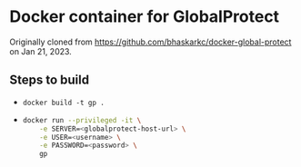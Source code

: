 # Docker container for GlobalProtect

Originally cloned from https://github.com/bhaskarkc/docker-global-protect on Jan 21, 2023.

## Steps to build

- `docker build -t gp .`
- ```sh
  docker run --privileged -it \
      -e SERVER=<globalprotect-host-url> \
      -e USER=<username> \
      -e PASSWORD=<password> \
      gp
  ```
